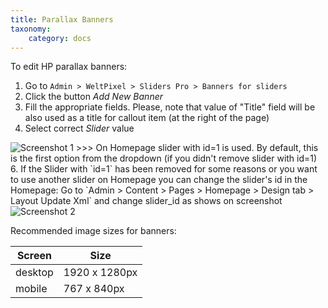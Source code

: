 ```yaml
---
title: Parallax Banners
taxonomy:
    category: docs
---
```


To edit HP parallax banners:
1. Go to `Admin > WeltPixel > Sliders Pro > Banners for sliders`
2. Click the button _Add New Banner_
4. Fill the appropriate fields. Please, note that value of "Title" field will be also used as a title for callout item (at the right of the page)
5. Select correct _Slider_ value
<img src="https://wiki.rocketweb.com/download/attachments/28279242/New_Banner.png" class="lightbox" alt="Screenshot 1" />
>>> On Homepage slider with id=1 is used. By default, this is the first option from the dropdown (if you didn't remove slider with id=1)
6. If the Slider with `id=1` has been removed for some reasons or you want to use another slider on Homepage you can change the slider's id in the Homepage: Go to `Admin > Content > Pages >  Homepage > Design tab > Layout Update Xml` and change slider_id as shows on screenshot
<img src="https://wiki.rocketweb.com/download/attachments/28279242/hp_content.jpg" class="lightbox" alt="Screenshot 2" />

Recommended image sizes for banners:

| Screen | Size |
| ------ | ---- |
| desktop | 1920 x 1280px |
| mobile | 767 x 840px |


